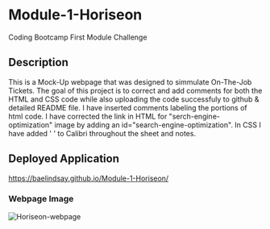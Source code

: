# Module-1-Horiseon
Coding Bootcamp First Module Challenge

## Description
This is a Mock-Up webpage that was designed to simmulate On-The-Job Tickets. 
The goal of this project is to correct and add comments for both the HTML and CSS code while also uploading the code successfuly to github & detailed README file. 
I have inserted comments labeling the portions of html code. 
I have corrected the link in HTML for "serch-engine-optimization" image by adding an id="search-engine-optimization".
In CSS I have added ' ' to Calibri throughout the sheet and notes. 

## Deployed Application
https://baelindsay.github.io/Module-1-Horiseon/

### Webpage Image
![Horiseon-webpage](https://user-images.githubusercontent.com/109304038/182691027-a67f87cf-58a1-4eda-bab2-51ca290940e1.png)
